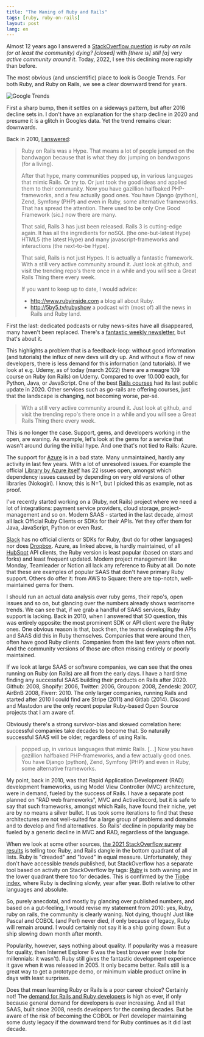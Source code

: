 ```yaml
---
title: "The Waning of Ruby and Rails"
tags: [ruby, ruby-on-rails]
layout: post
lang: en
---
```


Almost 12 years ago I answered a [StackOverflow
question](https://stackoverflow.com/questions/3794270/is-ruby-on-rails-or-at-least-the-community-dying)
*is ruby on rails (or at least the community) dying? [closed]* with *[there is] still [a] very active community around it*. Today, 2022, I
see this declining more rapidly than before.

The most obvious (and unscientific) place to look is Google Trends. For
both Ruby, and Ruby on Rails, we see a clear downward trend for years.

![Google Trends](/images/inline/google_trend_ruby.png)

First a sharp bump, then it settles on a sideways pattern, but after
2016 decline sets in. I don't have an explanation for the sharp decline
in 2020 and presume it is a glitch in Googles data. Yet the trend
remains clear: downwards.

Back in 2010, [I answered](https://stackoverflow.com/a/3794316/73673):

> Ruby on Rails was a Hype. That means a lot of people jumped on the bandwagon because that is what they do: jumping on bandwagons (for a living).
> 
> After that hype, many communities popped up, in various languages that mimic Rails. Or try to. Or just took the good ideas and applied them to their community. Now you have gazillion halfbaked PHP-frameworks, and a few actually good ones. You have Django (python), Zend, Symfony (PHP) and even in Ruby, some alternative frameworks. That has spread the attention. There used to be only One Good Framework (sic.) now there are many.
> 
> That said, Rails 3 has just been released. Rails 3 is cutting-edge again. It has all the ingredients for noSQL (the one-but-latest Hype) HTML5 (the latest Hype) and many javascript-frameworks and interactions (the next-to-be Hype).
> 
> That said, Rails is not just Hypes. It is actually a fantastic framework. With a still very active community around it. Just look at github, and visit the trending repo's there once in a while and you will see a Great Rails Thing there every week.
>
> If you want to keep up to date, I would advice:
>
> *   http://www.rubyinside.com a blog all about Ruby.
> *   http://5by5.tv/rubyshow a podcast with (most of) all the news in Rails and Ruby land.

First the last: dedicated podcasts or ruby news-sites have all
disappeared, many haven't been replaced. There's a [fantastic weekly
newsletter](https://rubyweekly.com), but that's about it.

This highlights a problem that is a feedback-loop: without good
information (and tutorials) the influx of new devs will dry up. And
without a flow of new developers, there is less demand for this information (and
tutorials). If we look at e.g. Udemy, as of today (march 2022) there are
a meagre 109 course on Ruby (on Rails) on Udemy. Compared to over 10.000
each, for Python, Java, or JavaScript. One of the best [Rails courses](https://news.learnenough.com/ruby-on-rails-800-pound-gorilla) had its last public update in 2020. Other services such as go-rails are offering courses, just that the landscape is changing, not becoming worse, per-sé.

> With a still very active community around it. Just look at github, and visit the trending repo's there once in a while and you will see a Great Rails Thing there every week.

This is no longer the case. Support, gems, and developers working in the
open, are waning. As example, let's look at the gems for a service that wasn't
around during the initial hype. And one that's not tied to Rails: Azure.

The support for
[Azure](https://www.ruby-toolbox.com/categories/Microsoft_Azure) is
in a bad state. Many unmaintained, hardly any activity in last few
years. With a lot of unresolved issues. For example the official [Library by
Azure itself](https://github.com/Azure/azure-storage-ruby/issues) has 22
issues open, amongst which dependency issues caused by depending on
very old versions of other libraries (Nokogiri). I know, this is N=1,
but I picked this as example, not as proof.

I've recently started working on a (Ruby, not Rails) project where we
need a lot of integrations: payment service providers, cloud
storage, project-management and so on. Modern SAAS - started in the last
decade, almost all lack Official Ruby Clients or SDKs for their APIs.
Yet they offer them for Java, JavaScript, Python or even Rust.

[Slack](https://api.slack.com/tools) has no official clients or SDKs for
Ruby, (but do for other languages) nor does
[Dropbox](https://github.com/Dropbox?q=&type=all&language=ruby).
Azure, as linked above, is hardly maintained, of all
[HubSpot](https://github.com/search?o=desc&q=org%3AHubSpot+hubspot-api%2A&s=stars&type=Repositories)
API clients, the Ruby version is least popular (based on stars and
forks) and least frequent updated. Modern project management like
Monday, Teamleader or Notion all lack any reference to Ruby at all. Do
note that these are examples of popular SAAS that don't have primary
Ruby support. Others do offer it: from AWS to Square: there are
top-notch, well-maintained gems for them.

I should run an actual data analysis over ruby gems, their repo's, open
issues and so on, but glancing over the numbers already shows worrisome
trends. We can see that, if we grab a handful of SAAS services, Ruby
support is lacking. Back in 2010, when I answered that SO question, this
was entirely opposite: the most prominent SDK or API client were the
Ruby ones. One obvious reason is that, back then, the teams developing
the APIs and SAAS did this in Ruby themselves. Companies that were
around then, often have good Ruby clients. Companies from the last few
years often not. And the community versions of those are often missing
entirely or poorly maintained.

If we look at large SAAS or software companies, we can see
that the ones running on Ruby (on Rails) are all from the early days.
I have a hard time finding any
successful SAAS building their products on Rails after 2020. Github: 2008, Shopify:
2006, Twitter: 2006, Groupon: 2008, Zendesk: 2007, AirBnB
2008, Fiverr: 2010. The only larger companies, running Rails and started
after 2010 I could find are Stripe (2011) and Gitlab (2014). Discord and
Mastodon are the only recent popular Ruby-based Open Source projects that I am
aware of.

Obviously there's a strong survivor-bias and skewed correlation here:
successful companies take decades to become that. So naturally
successful SAAS will be older, regardless of using Rails.

> popped up, in various languages that mimic Rails. [...] Now you have gazillion halfbaked PHP-frameworks, and a few actually good ones. You have Django (python), Zend, Symfony (PHP) and even in Ruby, some alternative frameworks.

My point, back in 2010, was that Rapid Application Development (RAD)
development frameworks, using Model View Controller (MVC) architecture,
were in demand, fueled by the success of Rails. I have a separate
post planned on "RAD web frameworks", MVC and ActiveRecord, but it is safe
to say that such frameworks, amongst which Rails, have found
their niche, yet are by no means a silver bullet. It us took some
iterations to find that these architectures are not well-suited for a
large group of problems and domains and to develop and find
alternatives. So Rails' decline in popularity may be fueled by a generic
decline in MVC and RAD, regardless of the language.

When we look at some other sources, [the 2021 StackOverflow survey
results](https://insights.stackoverflow.com/survey/2021#most-loved-dreaded-and-wanted-language-want)
is telling too: Ruby, and Rails dangle in the bottom quadrant of all
lists. Ruby is "dreaded" and "loved" in equal measure. Unfortunately,
they don't have accessible *trends* published, but StackOverflow has a
separate tool based on activity on StackOverflow by tags:
[Ruby](https://insights.stackoverflow.com/trends?tags=java%2Cc%2Cc%2B%2B%2Cpython%2Cc%23%2Cvb.net%2Cjavascript%2Cassembly%2Cphp%2Cperl%2Cruby%2Cvb%2Cswift%2Cr%2Cobjective-c)
is both waning and in the lower quadrant there too for decades. This is
confirmed by the [Tiobe index](https://www.tiobe.com/tiobe-index/),
where Ruby is declining slowly, year after year. Both relative to other
languages and absolute.

So, purely anecdotal, and mostly by glancing over published numbers, and based on a
gut-feeling, I would revise my statement from 2010: yes, Ruby, ruby on
rails, the community is clearly waning. Not dying, though! Just like
Pascal and COBOL (and Perl) never died, if only because of legacy, Ruby
will remain around. I would certainly not say it is a ship going down:
But a ship slowing down month after month.

Popularity, however, says nothing about quality. If popularity was a
measure for quality, then Internet Explorer 6 was the best browser ever
(note for millennials: it wasn't). Ruby still gives the fantastic
development experience it gave when it was released in 2005. It only
became better. Rails still is a great way to get a prototype
demo, or minimum viable product online in days with least surprises.

Does that mean learning Ruby or Rails is a poor career choice?
Certainly not! The [demand for Rails and Ruby
developers](https://www.linkedin.com/jobs/search/?keywords=Ruby) is high
as ever, if only because general demand for developers is ever
increasing. And all that SAAS, built since 2008, needs developers for
the coming decades. But be aware of the risk of becoming the COBOL or Perl
developer maintaining some dusty legacy if the downward trend for Ruby
continues as it did last decade.

